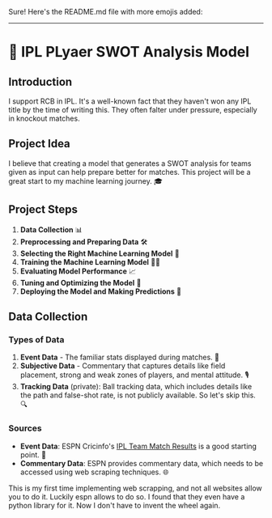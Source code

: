 Sure! Here's the README.md file with more emojis added:

---

# 🏏 IPL PLyaer SWOT Analysis Model

## Introduction

I support RCB in IPL. It's a well-known fact that they haven't won any IPL title by the time of writing this. They often falter under pressure, especially in knockout matches.

## Project Idea

I believe that creating a model that generates a SWOT analysis for teams given as input can help prepare better for matches. This project will be a great start to my machine learning journey. 🎓

## Project Steps

1. **Data Collection** 📊
2. **Preprocessing and Preparing Data** 🛠️
3. **Selecting the Right Machine Learning Model** 🤖
4. **Training the Machine Learning Model** 🏋️‍♂️
5. **Evaluating Model Performance** 📈
6. **Tuning and Optimizing the Model** 🔧
7. **Deploying the Model and Making Predictions** 🚀

## Data Collection

### Types of Data

1. **Event Data** - The familiar stats displayed during matches. 📅
2. **Subjective Data** - Commentary that captures details like field placement, strong and weak zones of players, and mental attitude. 🎙️
3. **Tracking Data** (private): Ball tracking data, which includes details like the path and false-shot rate, is not publicly available. So let's skip this. 🔍

### Sources

- **Event Data**: ESPN Cricinfo's [IPL Team Match Results](https://www.espncricinfo.com/records/trophy/team-match-results/indian-premier-league-117) is a good starting point. 🏏
- **Commentary Data**: ESPN provides commentary data, which needs to be accessed using web scraping techniques. 🌐

This is my first time implementing web scrapping, and not all websites allow you to do it. Luckily espn allows to do so. I found that they even have a python library for it. 
Now I don't have to invent the wheel again.


